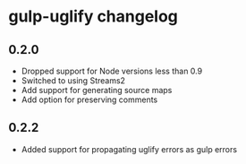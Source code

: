 # gulp-uglify changelog

## 0.2.0

- Dropped support for Node versions less than 0.9
- Switched to using Streams2
- Add support for generating source maps
- Add option for preserving comments

## 0.2.2

- Added support for propagating uglify errors as gulp errors